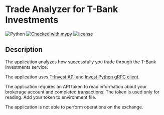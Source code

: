 # Trade Analyzer for T-Bank Investments

![Python](https://img.shields.io/badge/python-3.11-blue.svg)
[![Checked with mypy](http://www.mypy-lang.org/static/mypy_badge.svg)](https://mypy-lang.org/)
[![license](https://img.shields.io/badge/licence-MIT-green.svg)](https://opensource.org/licenses/MIT)

## Description

The application analyzes how successfully you trade through the T-Bank Investments service. 

The application uses [T-Invest API](https://developer.tbank.ru/invest/intro/intro) and [Invest Python gRPC client](https://github.com/RussianInvestments/invest-python).

The application requires an API token to read information about your brokerage account and completed transactions. The token is used only for reading. Add your token to environment file.

The application is not able to perform operations on the exchange.